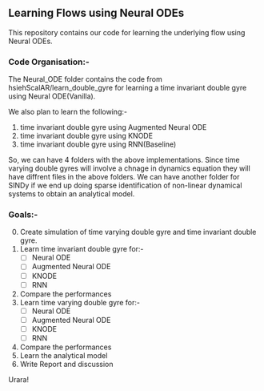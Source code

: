 ## Learning Flows using Neural ODEs

This repository contains our code for learning the underlying flow using Neural ODEs. 

### Code Organisation:-
The Neural_ODE folder contains the code from hsiehScalAR/learn_double_gyre for learning a time invariant double gyre using Neural ODE(Vanilla).

We also plan to learn the following:-
1. time invariant double gyre using Augmented Neural ODE
2. time invariant double gyre using KNODE
3. time invariant double gyre using RNN(Baseline)

So, we can have 4 folders with the above implementations. Since time varying double gyres will involve a chnage in dynamics equation they will have diffrent files in the above folders.
We can have another folder for SINDy if we end up doing sparse identification of non-linear dynamical systems to obtain an analytical model.

### Goals:-
0. Create simulation of time varying double gyre and time invariant double gyre.
1. Learn time invariant double gyre for:-
   - [ ] Neural ODE
   - [ ] Augmented Neural ODE
   - [ ] KNODE
   - [ ] RNN
2. Compare the performances
3. Learn time varying double gyre for:-
   - [ ] Neural ODE
   - [ ] Augmented Neural ODE
   - [ ] KNODE
   - [ ] RNN
4. Compare the performances
5. Learn the analytical model
6. Write Report and discussion


Urara!